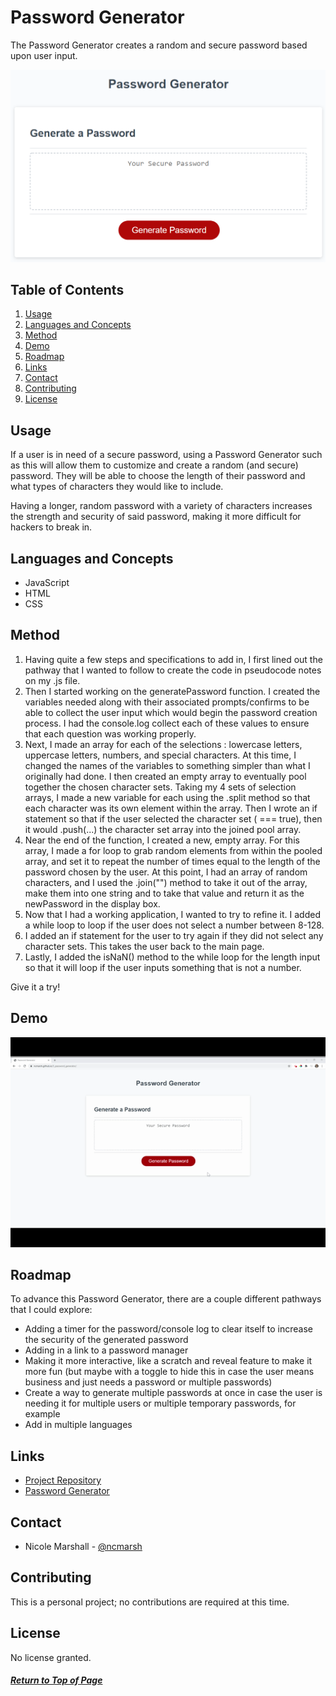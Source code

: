 # Password Generator

The Password Generator creates a random and secure password based upon user input. 

![Display](Assets/display.png)

## Table of Contents

1. [Usage](#Usage)
1. [Languages and Concepts](#Languages-and-Concepts)
1. [Method](#Method)
1. [Demo](#Demo)
1. [Roadmap](#Roadmap)
1. [Links](#Links)
1. [Contact](#Contact)
1. [Contributing](#Contributing)
1. [License](#License)

## Usage

If a user is in need of a secure password, using a Password Generator such as this will allow them to customize and create a random (and secure) password. They will be able to choose the length of their password and what types of characters they would like to include.

Having a longer, random password with a variety of characters increases the strength and security of said password, making it more difficult for hackers to break in.

## Languages and Concepts

- JavaScript
- HTML
- CSS

## Method

1. Having quite a few steps and specifications to add in, I first lined out the pathway that I wanted to follow to create the code in pseudocode notes on my .js file.
1. Then I started working on the generatePassword function. I created the variables needed along with their associated prompts/confirms to be able to collect the user input which would begin the password creation process. I had the console.log collect each of these values to ensure that each question was working properly.
1. Next, I made an array for each of the selections : lowercase letters, uppercase letters, numbers, and special characters. At this time, I changed the names of the variables to something simpler than what I originally had done. I then created an empty array to eventually pool together the chosen character sets. Taking my 4 sets of selection arrays, I made a new variable for each using the .split method so that each character was its own element within the array. Then I wrote an if statement so that if the user selected the character set ( === true), then it would .push(...) the character set array into the joined pool array.
1. Near the end of the function, I created a new, empty array. For this array, I made a for loop to grab random elements from within the pooled array, and set it to repeat the number of times equal to the length of the password chosen by the user. At this point, I had an array of random characters, and  I used the .join("") method to take it out of the array, make them into one string and to take that value and return it as the newPassword in the display box.
1. Now that I had a working application, I wanted to try to refine it. I added a while loop to loop if the user does not select a number between 8-128.
1. I added an if statement for the user to try again if they did not select any character sets. This takes the user back to the main page.
1. Lastly, I added the isNaN() method to the while loop for the length input so that it will loop if the user inputs something that is not a number.

Give it a try!

## Demo

![Display](Assets/demo.gif)

## Roadmap

To advance this Password Generator, there are a couple different pathways that I could explore: 
- Adding a timer for the password/console log to clear itself to increase the security of the generated password
- Adding in a link to a password manager
- Making it more interactive, like a scratch and reveal feature to make it more fun (but maybe with a toggle to hide this in case the user means business and just needs a password or multiple passwords)
- Create a way to generate multiple passwords at once in case the user is needing it for multiple users or multiple temporary passwords, for example
- Add in multiple languages

## Links

- [Project Repository](https://github.com/ncmarsh/3_password_generator)
- [Password Generator](https://ncmarsh.github.io/3_password_generator/)

## Contact

- Nicole Marshall - [@ncmarsh](https://github.com/ncmarsh)

## Contributing

This is a personal project; no contributions are required at this time.

## License

No license granted.

##### [Return to Top of Page](#Password-Generator)